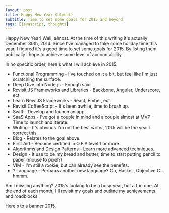 ```yaml
---
layout: post
title: Happy New Year (almost)
subtitle: Time to set some goals for 2015 and beyond.
tags: [javascript, thoughts]
---
```


Happy New Year! Well, almost. At the time of this writing it's actually December 30th, 2014. Since I've managed to take some holiday time this year, I figured it's a good time to set some goals for 2015. By listing them publically I hope to achieve some level of accountability.

In no specific order, here's what I will achieve in 2015.

* Functional Programming - I've touched on it a bit, but feel like I'm just scratching the surface.
* Deep Dive into Node.js - Enough said.
* Revisit JS Frameworks and Libraries - Backbone, Angular, Underscore, ect.
* Learn New JS Frameworks - React, Ember, ect.
* Revisit CoffeeScript - It's been awhile, time to brush up.
* Swift - Develop and launch an app.
* SaaS Apps - I've got a couple in mind and a couple almost at MVP - Time to launch and iterate.
* Writing - It's obvious I'm not the best writer, 2015 will be the year I correct this.
* Blog - Relates to the goal above. 
* First Aid - Become certified in O.F.A level 1 or more.
* Algorithms and Design Patterns - Learn more advanced techniques.
* Design - It use to be my bread and butter, time to start putting pencil to paper (mouse to pixel?)
* VIM - I'm still a rookie, but can already see the benefits.
* ? Language - Perhaps another new language? Go, Haskell, Objective C... hmmm.

Am I missing anything? 2015's looking to be a busy year, but a fun one. At the end of each month, I'll revisit my goals and outline my achievements and roadblocks. 

Here's to a banner 2015.
